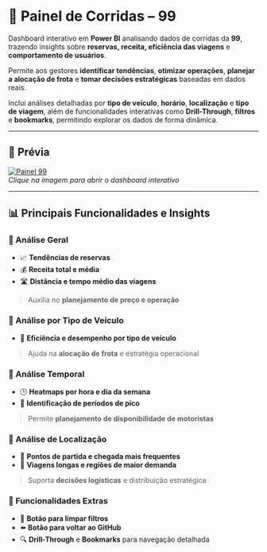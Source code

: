 # 🚖 Painel de Corridas – 99

Dashboard interativo em **Power BI** analisando dados de corridas da **99**, trazendo insights sobre **reservas, receita, eficiência das viagens** e **comportamento de usuários**.

Permite aos gestores **identificar tendências**, **otimizar operações**, **planejar a alocação de frota** e **tomar decisões estratégicas** baseadas em dados reais.

Inclui análises detalhadas por **tipo de veículo**, **horário**, **localização** e **tipo de viagem**, além de funcionalidades interativas como **Drill-Through**, **filtros** e **bookmarks**, permitindo explorar os dados de forma dinâmica.

---

## 🎥 Prévia
[![Painel 99](Painel%2099.gif)](https://app.powerbi.com/view?r=eyJrIjoiODQyZmQwM2MtMGNkYS00ZDY2LTk1M2YtOTlmOThkY2I4YjIxIiwidCI6IjI5NjM1NGU5LTk1MmItNDgwNC05NDE0LTA3N2MzZmVjNTg5NSJ9)  
*Clique na imagem para abrir o dashboard interativo*

---

## 📊 Principais Funcionalidades e Insights

### 🔹 Análise Geral
- 📈 **Tendências de reservas**  
- 💰 **Receita total e média**  
- 🛣 **Distância e tempo médio das viagens**  
> Auxilia no **planejamento de preço e operação**

### 🔹 Análise por Tipo de Veículo
- 🚗 **Eficiência e desempenho por tipo de veículo**  
> Ajuda na **alocação de frota** e estratégia operacional

### 🔹 Análise Temporal
- 🕒 **Heatmaps por hora e dia da semana**  
- 📅 **Identificação de períodos de pico**  
> Permite **planejamento de disponibilidade de motoristas**

### 🔹 Análise de Localização
- 📍 **Pontos de partida e chegada mais frequentes**  
- 🚦 **Viagens longas e regiões de maior demanda**  
> Suporta **decisões logísticas** e distribuição estratégica

### 🔹 Funcionalidades Extras
- 🔄 **Botão para limpar filtros**  
- ⬅️ **Botão para voltar ao GitHub**  
- 🔍 **Drill-Through** e **Bookmarks** para navegação detalhada
